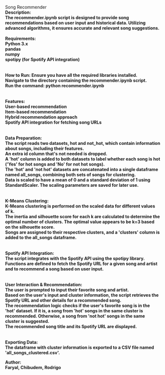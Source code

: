 Song Recommender<b><br>
Description:<br>
The recommender.ipynb script is designed to provide song recommendations based on user input and historical data. Utilizing advanced algorithms, it ensures accurate and relevant song suggestions.<br>
<br>
Requirements:<br>
Python 3.x<br>
pandas<br>
numpy<br>
spotipy (for Spotify API integration)<br>
<br>
<br>
How to Run:<b><be>
Ensure you have all the required libraries installed.<br>
Navigate to the directory containing the recommender.ipynb script.<br>
Run the command: python recommender.ipynb<br>
<br>
<br>
Features:<b><br>
User-based recommendation<br>
Item-based recommendation<br>
Hybrid recommendation approach<br>
Spotify API integration for fetching song URLs<br>
<br>
<br>
Data Preparation:<b><br>
The script reads two datasets, hot and not_hot, which contain information about songs, including their features.<br>
An extra id column that's not needed is dropped.<br>
A 'hot' column is added to both datasets to label whether each song is hot ('Yes' for hot songs and 'No' for not hot songs).<br>
The 'hot' and 'not hot' datasets are concatenated into a single dataframe named all_songs, combining both sets of songs for clustering.<br>
Data is scaled to have a mean of 0 and a standard deviation of 1 using StandardScaler. The scaling parameters are saved for later use.<br>
<br>
<br>
K-Means Clustering:<b><br>
K-Means clustering is performed on the scaled data for different values of k.<br>
The inertia and silhouette score for each k are calculated to determine the optimal number of clusters. The optimal value appears to be k=3 based on the silhouette score.<br>
Songs are assigned to their respective clusters, and a 'clusters' column is added to the all_songs dataframe.<br>
<br>
<br>
Spotify API Integration:<b><br>
The script integrates with the Spotify API using the spotipy library.<br>
Functions are defined to fetch the Spotify URL for a given song and artist and to recommend a song based on user input.<br>
<br>
<br>
User Interaction & Recommendation:<b><br>
The user is prompted to input their favorite song and artist.<br>
Based on the user's input and cluster information, the script retrieves the Spotify URL and other details for a recommended song.<br>
The recommendation logic checks if the user's favorite song is in the 'hot' dataset. If it is, a song from 'hot' songs in the same cluster is recommended. Otherwise, a song from 'not hot' songs in the same cluster is suggested.<br>
The recommended song title and its Spotify URL are displayed.<br>
<br>
<br>
Exporting Data:<b><br>
The dataframe with cluster information is exported to a CSV file named 'all_songs_clustered.csv'.<br>

Author:<b><br>
Faryal, Chibudem, Rodrigo
